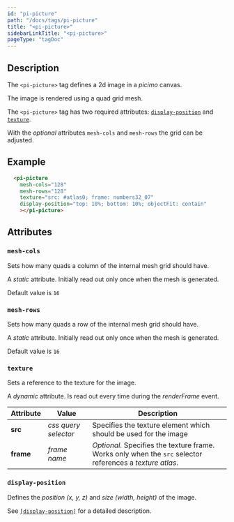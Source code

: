 ```yaml
---
id: "pi-picture"
path: "/docs/tags/pi-picture"
title: "<pi-picture>"
sidebarLinkTitle: "<pi-picture>"
pageType: "tagDoc"
---
```


## Description

The `<pi-picture>` tag defines a 2d image in a *picimo* canvas.

The image is rendered using a quad grid mesh.

The `<pi-picture>` tag has two required attributes: [`display-position`](/docs/components/display-position) and [`texture`](/docs/components/texture).

With the *optional* attributes `mesh-cols` and `mesh-rows` the grid can be adjusted.


## Example

```html
  <pi-picture
    mesh-cols="128"
    mesh-rows="128"
    texture="src: #atlas0; frame: numbers32_07"
    display-position="top: 10%; bottom: 10%; objectFit: contain"
    ></pi-picture>
```


## Attributes

### `mesh-cols`

Sets how many quads a column of the internal mesh grid should have.

A *static* attribute. Initially read out only once when the mesh is generated.

Default value is `16`


### `mesh-rows`

Sets how many quads a row of the internal mesh grid should have.

A *static* attribute. Initially read out only once when the mesh is generated.

Default value is `16`


### `texture`

Sets a reference to the texture for the image.

A *dynamic* attribute. Is read out every time during the *renderFrame* event.

| Attribute | Value | Description |
|-----------|-------|-------------|
| __src__ | *css query selector* | Specifies the texture element which should be used for the image |
| __frame__ | *frame name* | *Optional.* Specifies the texture frame. Works only when the `src` selector references a *texture atlas*. |


### `display-position`

Defines the *position (x, y, z)* and *size (width, height)* of the image.

See [`[display-position]`](/docs/components/display-position) for a detailed description.
